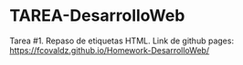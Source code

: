 # TAREA-DesarrolloWeb
Tarea #1. Repaso de etiquetas HTML.
Link de github pages: https://fcovaldz.github.io/Homework-DesarrolloWeb/
